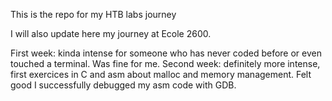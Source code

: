 This is the repo for my HTB labs journey

I will also update here my journey at Ecole 2600.

First week: kinda intense for someone who has never coded before or even touched a terminal. Was fine for me.
Second week: definitely more intense, first exercices in C and asm about malloc and memory management. Felt good I successfully debugged my asm code with GDB.